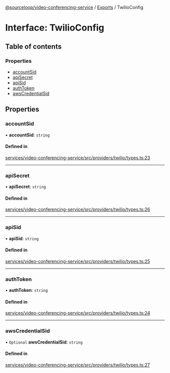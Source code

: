 [@sourceloop/video-conferencing-service](../README.md) / [Exports](../modules.md) / TwilioConfig

# Interface: TwilioConfig

## Table of contents

### Properties

- [accountSid](TwilioConfig.md#accountsid)
- [apiSecret](TwilioConfig.md#apisecret)
- [apiSid](TwilioConfig.md#apisid)
- [authToken](TwilioConfig.md#authtoken)
- [awsCredentialSid](TwilioConfig.md#awscredentialsid)

## Properties

### accountSid

• **accountSid**: `string`

#### Defined in

[services/video-conferencing-service/src/providers/twilio/types.ts:23](https://github.com/sourcefuse/loopback4-microservice-catalog/blob/bc2553587/services/video-conferencing-service/src/providers/twilio/types.ts#L23)

___

### apiSecret

• **apiSecret**: `string`

#### Defined in

[services/video-conferencing-service/src/providers/twilio/types.ts:26](https://github.com/sourcefuse/loopback4-microservice-catalog/blob/bc2553587/services/video-conferencing-service/src/providers/twilio/types.ts#L26)

___

### apiSid

• **apiSid**: `string`

#### Defined in

[services/video-conferencing-service/src/providers/twilio/types.ts:25](https://github.com/sourcefuse/loopback4-microservice-catalog/blob/bc2553587/services/video-conferencing-service/src/providers/twilio/types.ts#L25)

___

### authToken

• **authToken**: `string`

#### Defined in

[services/video-conferencing-service/src/providers/twilio/types.ts:24](https://github.com/sourcefuse/loopback4-microservice-catalog/blob/bc2553587/services/video-conferencing-service/src/providers/twilio/types.ts#L24)

___

### awsCredentialSid

• `Optional` **awsCredentialSid**: `string`

#### Defined in

[services/video-conferencing-service/src/providers/twilio/types.ts:27](https://github.com/sourcefuse/loopback4-microservice-catalog/blob/bc2553587/services/video-conferencing-service/src/providers/twilio/types.ts#L27)
